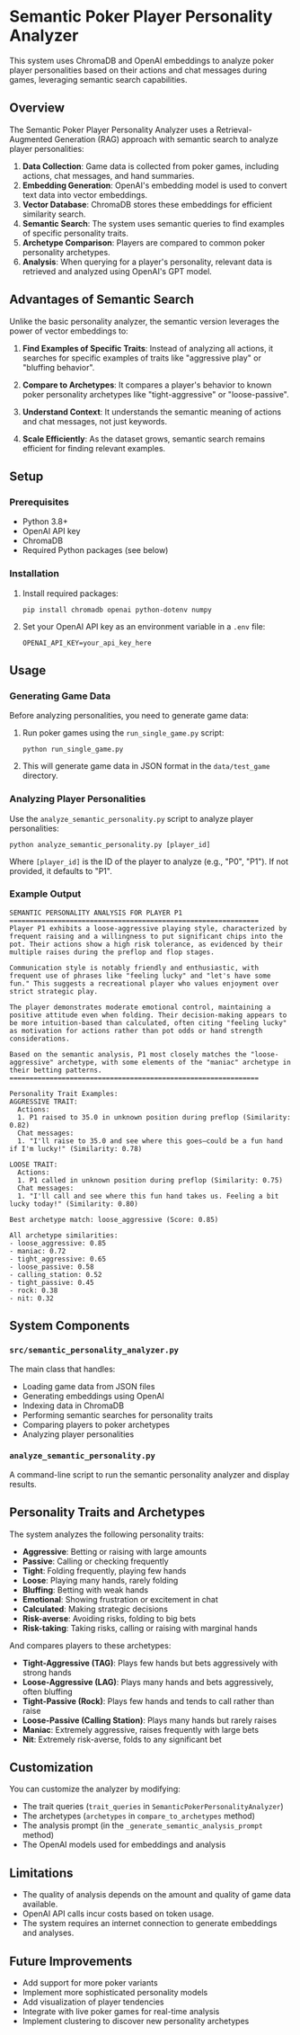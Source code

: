 # Semantic Poker Player Personality Analyzer

This system uses ChromaDB and OpenAI embeddings to analyze poker player personalities based on their actions and chat messages during games, leveraging semantic search capabilities.

## Overview

The Semantic Poker Player Personality Analyzer uses a Retrieval-Augmented Generation (RAG) approach with semantic search to analyze player personalities:

1. **Data Collection**: Game data is collected from poker games, including actions, chat messages, and hand summaries.
2. **Embedding Generation**: OpenAI's embedding model is used to convert text data into vector embeddings.
3. **Vector Database**: ChromaDB stores these embeddings for efficient similarity search.
4. **Semantic Search**: The system uses semantic queries to find examples of specific personality traits.
5. **Archetype Comparison**: Players are compared to common poker personality archetypes.
6. **Analysis**: When querying for a player's personality, relevant data is retrieved and analyzed using OpenAI's GPT model.

## Advantages of Semantic Search

Unlike the basic personality analyzer, the semantic version leverages the power of vector embeddings to:

1. **Find Examples of Specific Traits**: Instead of analyzing all actions, it searches for specific examples of traits like "aggressive play" or "bluffing behavior".

2. **Compare to Archetypes**: It compares a player's behavior to known poker personality archetypes like "tight-aggressive" or "loose-passive".

3. **Understand Context**: It understands the semantic meaning of actions and chat messages, not just keywords.

4. **Scale Efficiently**: As the dataset grows, semantic search remains efficient for finding relevant examples.

## Setup

### Prerequisites

- Python 3.8+
- OpenAI API key
- ChromaDB
- Required Python packages (see below)

### Installation

1. Install required packages:

   ```
   pip install chromadb openai python-dotenv numpy
   ```

2. Set your OpenAI API key as an environment variable in a `.env` file:

   ```
   OPENAI_API_KEY=your_api_key_here
   ```

## Usage

### Generating Game Data

Before analyzing personalities, you need to generate game data:

1. Run poker games using the `run_single_game.py` script:

   ```
   python run_single_game.py
   ```

2. This will generate game data in JSON format in the `data/test_game` directory.

### Analyzing Player Personalities

Use the `analyze_semantic_personality.py` script to analyze player personalities:

```
python analyze_semantic_personality.py [player_id]
```

Where `[player_id]` is the ID of the player to analyze (e.g., "P0", "P1"). If not provided, it defaults to "P1".

### Example Output

```
SEMANTIC PERSONALITY ANALYSIS FOR PLAYER P1
==============================================================
Player P1 exhibits a loose-aggressive playing style, characterized by frequent raising and a willingness to put significant chips into the pot. Their actions show a high risk tolerance, as evidenced by their multiple raises during the preflop and flop stages.

Communication style is notably friendly and enthusiastic, with frequent use of phrases like "feeling lucky" and "let's have some fun." This suggests a recreational player who values enjoyment over strict strategic play.

The player demonstrates moderate emotional control, maintaining a positive attitude even when folding. Their decision-making appears to be more intuition-based than calculated, often citing "feeling lucky" as motivation for actions rather than pot odds or hand strength considerations.

Based on the semantic analysis, P1 most closely matches the "loose-aggressive" archetype, with some elements of the "maniac" archetype in their betting patterns.
==============================================================

Personality Trait Examples:
AGGRESSIVE TRAIT:
  Actions:
  1. P1 raised to 35.0 in unknown position during preflop (Similarity: 0.82)
  Chat messages:
  1. "I'll raise to 35.0 and see where this goes—could be a fun hand if I'm lucky!" (Similarity: 0.78)

LOOSE TRAIT:
  Actions:
  1. P1 called in unknown position during preflop (Similarity: 0.75)
  Chat messages:
  1. "I'll call and see where this fun hand takes us. Feeling a bit lucky today!" (Similarity: 0.80)

Best archetype match: loose_aggressive (Score: 0.85)

All archetype similarities:
- loose_aggressive: 0.85
- maniac: 0.72
- tight_aggressive: 0.65
- loose_passive: 0.58
- calling_station: 0.52
- tight_passive: 0.45
- rock: 0.38
- nit: 0.32
```

## System Components

### `src/semantic_personality_analyzer.py`

The main class that handles:

- Loading game data from JSON files
- Generating embeddings using OpenAI
- Indexing data in ChromaDB
- Performing semantic searches for personality traits
- Comparing players to poker archetypes
- Analyzing player personalities

### `analyze_semantic_personality.py`

A command-line script to run the semantic personality analyzer and display results.

## Personality Traits and Archetypes

The system analyzes the following personality traits:

- **Aggressive**: Betting or raising with large amounts
- **Passive**: Calling or checking frequently
- **Tight**: Folding frequently, playing few hands
- **Loose**: Playing many hands, rarely folding
- **Bluffing**: Betting with weak hands
- **Emotional**: Showing frustration or excitement in chat
- **Calculated**: Making strategic decisions
- **Risk-averse**: Avoiding risks, folding to big bets
- **Risk-taking**: Taking risks, calling or raising with marginal hands

And compares players to these archetypes:

- **Tight-Aggressive (TAG)**: Plays few hands but bets aggressively with strong hands
- **Loose-Aggressive (LAG)**: Plays many hands and bets aggressively, often bluffing
- **Tight-Passive (Rock)**: Plays few hands and tends to call rather than raise
- **Loose-Passive (Calling Station)**: Plays many hands but rarely raises
- **Maniac**: Extremely aggressive, raises frequently with large bets
- **Nit**: Extremely risk-averse, folds to any significant bet

## Customization

You can customize the analyzer by modifying:

- The trait queries (`trait_queries` in `SemanticPokerPersonalityAnalyzer`)
- The archetypes (`archetypes` in `compare_to_archetypes` method)
- The analysis prompt (in the `_generate_semantic_analysis_prompt` method)
- The OpenAI models used for embeddings and analysis

## Limitations

- The quality of analysis depends on the amount and quality of game data available.
- OpenAI API calls incur costs based on token usage.
- The system requires an internet connection to generate embeddings and analyses.

## Future Improvements

- Add support for more poker variants
- Implement more sophisticated personality models
- Add visualization of player tendencies
- Integrate with live poker games for real-time analysis
- Implement clustering to discover new personality archetypes
